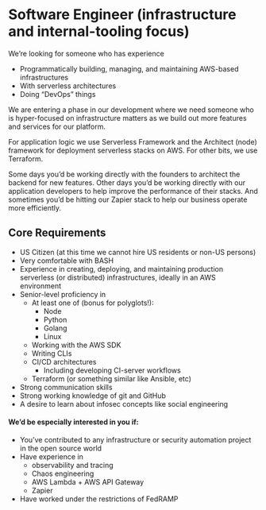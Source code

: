 # Software Engineer (infrastructure and internal-tooling focus)

We’re looking for someone who has experience
* Programmatically building, managing, and maintaining AWS-based infrastructures
* With serverless architectures
* Doing “DevOps” things

We are entering a phase in our development where we need someone who is hyper-focused on infrastructure matters as we build out more features and services for our platform. 

For application logic we use Serverless Framework and the Architect (node) framework for deployment serverless stacks on AWS. For other bits, we use Terraform.

Some days you’d be working directly with the founders to architect the backend for new features. Other days you’d be working directly with our application developers to help improve the performance of their stacks. And sometimes you’d be hitting our Zapier stack to help our business operate more efficiently.

## Core Requirements

* US Citizen (at this time we cannot hire US residents or non-US persons)
* Very comfortable with BASH
* Experience in creating, deploying, and maintaining production serverless (or distributed) infrastructures, ideally in an AWS environment
* Senior-level proficiency in 
  * At least one of (bonus for polyglots!):
    * Node
    * Python
    * Golang
    * Linux
  * Working with the AWS SDK
  * Writing CLIs
  * CI/CD architectures
    * Including developing CI-server workflows
  * Terraform (or something similar like Ansible, etc)
* Strong communication skills
* Strong working knowledge of git and GitHub
* A desire to learn about infosec concepts like social engineering

#### We’d be especially interested in you if:
* You’ve contributed to any infrastructure or security automation project in the open source world
* Have experience in 
  * observability and tracing
  * Chaos engineering
  * AWS Lambda + AWS API Gateway
  * Zapier
* Have worked under the restrictions of FedRAMP
